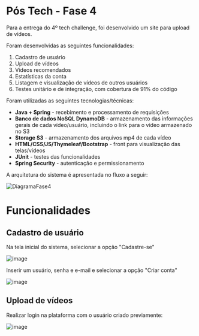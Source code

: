 # Pós Tech - Fase 4

Para a entrega do 4º tech challenge, foi desenvolvido um site para upload de vídeos.

Foram desenvolvidas as seguintes funcionalidades:

1. Cadastro de usuário
2. Upload de vídeos
3. Vídeos recomendados
4. Estatísticas da conta
5. Listagem e visualização de vídeos de outros usuários
6. Testes unitário e de integração, com cobertura de 91% do código
   
Foram utilizadas as seguintes tecnologias/técnicas:
 * **Java + Spring** - recebimento e processamento de requisições
 * **Banco de dados NoSQL DynamoDB** - armazenamento das informações gerais de cada vídeo/usuário, incluindo o link para o vídeo armazenado no S3
 * **Storage S3** - armazenamento dos arquivos mp4 de cada vídeo
 * **HTML/CSS/JS/Thymeleaf/Bootstrap** - front para visualização das telas/vídeos
 * **JUnit** - testes das funcionalidades
 * **Spring Security** - autenticação e permissionamento

A arquitetura do sistema é apresentada no fluxo a seguir:

![DiagramaFase4](https://github.com/RMorelloS/fase4/assets/32580031/3aae40e9-63f7-42a5-a585-22a0f84fbdf7)

# Funcionalidades

## Cadastro de usuário

Na tela inicial do sistema, selecionar a opção "Cadastre-se"

![image](https://github.com/RMorelloS/fase4/assets/32580031/7b5194f7-bac3-4c62-baca-18eefd7748f5)

Inserir um usuário, senha e e-mail e selecionar a opção "Criar conta"

![image](https://github.com/RMorelloS/fase4/assets/32580031/fb022278-5f93-4970-9b8d-64fb9d4b935b)

## Upload de vídeos

Realizar login na plataforma com o usuário criado previamente:

![image](https://github.com/RMorelloS/fase4/assets/32580031/5d06e850-d489-40af-a429-34f7a9df6200)

